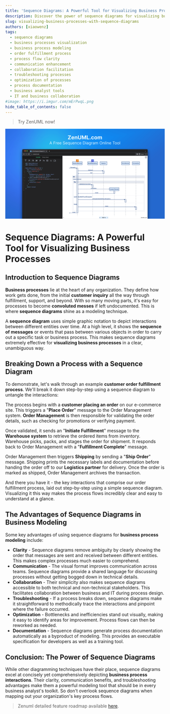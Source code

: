 ```yaml
---
title: 'Sequence Diagrams: A Powerful Tool for Visualizing Business Processes'
description: Discover the power of sequence diagrams for visualizing business processes with our in-depth guide. Learn how they provide clarity, enhance communication, facilitate collaboration, aid in troubleshooting, and optimize efficiency, making them an indispensable tool for business analysts.
slug: visualizing-business-processes-with-sequence-diagrams
authors: [xiaowenz]
tags:
  - sequence diagrams
  - business processes visualization
  - business process modeling
  - order fulfillment process
  - process flow clarity
  - communication enhancement
  - collaboration facilitation
  - troubleshooting processes
  - optimization of processes
  - process documentation
  - business analyst tools
  - IT and business collaboration
#image: https://i.imgur.com/mErPwqL.png
hide_table_of_contents: false
---
```


> Try ZenUML now!

[![Try ZenUML](../../static/img/og-image.png)](https://app.zenuml.com)

# Sequence Diagrams: A Powerful Tool for Visualizing Business Processes

## Introduction to Sequence Diagrams

**Business processes** lie at the heart of any organization. They define how work gets done, from the initial **customer inquiry** all the way through fulfillment, support, and beyond. With so many moving parts, it's easy for processes to become **convoluted messes** if left undocumented. This is where **sequence diagrams** shine as a modeling technique.

A **sequence diagram** uses simple graphic notation to depict interactions between different entities over time. At a high level, it shows the **sequence of messages** or events that pass between various objects in order to carry out a specific task or business process. This makes sequence diagrams extremely effective for **visualizing business processes** in a clear, unambiguous way.

## Breaking Down a Process with a Sequence Diagram

To demonstrate, let's walk through an example **customer order fulfillment process**. We'll break it down step-by-step using a sequence diagram to untangle the interactions:

The process begins with a **customer placing an order** on our e-commerce site. This triggers a "**Place Order**" message to the Order Management system. **Order Management** is then responsible for validating the order details, such as checking for promotions or verifying payment.

Once validated, it sends an "**Initiate Fulfillment**" message to the **Warehouse system** to retrieve the ordered items from inventory. Warehouse picks, packs, and stages the order for shipment. It responds back to Order Management with a "**Fulfillment Complete**" message.

Order Management then triggers **Shipping** by sending a "**Ship Order**" message. Shipping prints the necessary labels and documentation before handing the order off to our **Logistics partner** for delivery. Once the order is marked as shipped, Order Management archives the transaction.

And there you have it - the key interactions that comprise our order fulfillment process, laid out step-by-step using a simple sequence diagram. Visualizing it this way makes the process flows incredibly clear and easy to understand at a glance.

## The Advantages of Sequence Diagrams in Business Modeling

Some key advantages of using sequence diagrams for **business process modeling** include:

- **Clarity** - Sequence diagrams remove ambiguity by clearly showing the order that messages are sent and received between different entities. This makes complex processes much easier to comprehend.
- **Communication** - The visual format improves communication across teams. Sequence diagrams provide a shared language for discussing processes without getting bogged down in technical details.
- **Collaboration** - Their simplicity also makes sequence diagrams accessible to both technical and non-technical stakeholders. This facilitates collaboration between business and IT during process design.
- **Troubleshooting** - If a process breaks down, sequence diagrams make it straightforward to methodically trace the interactions and pinpoint where the failure occurred.
- **Optimization** - Bottlenecks and inefficiencies stand out visually, making it easy to identify areas for improvement. Process flows can then be reworked as needed.
- **Documentation** - Sequence diagrams generate process documentation automatically as a byproduct of modeling. This provides an executable specification for developers as well as a training tool.

## Conclusion: The Power of Sequence Diagrams

While other diagramming techniques have their place, sequence diagrams excel at concisely yet comprehensively depicting **business process interactions**. Their clarity, communication benefits, and troubleshooting advantages make them a powerful modeling tool that should be in every business analyst's toolkit. So don't overlook sequence diagrams when mapping out your organization's key process flows.

> Zenuml detailed feature roadmap available [here](/roadmap).
